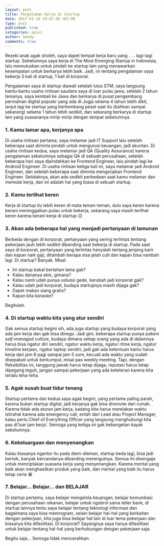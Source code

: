 ```yaml
---
layout: post
title: Pengalaman Kerja di Startup
date: 2017-01-18 19:47:38 +07:00
type: post
published: true
categories: opini
author: Sendy
comments: true
---
```


Rezeki anak agak sholeh, saya dapet tempat kerja baru yang . . . lagi-lagi startup. Sebelumnya saya kerja di The Most Emerging Startup in Indonesia, lalu memutuskan untuk pindah ke startup lain yang menawarkan kesempatan untuk berkarya lebih baik. Jadi, ini tentang pengalaman saya bekerja 3 kali di startup, 1 kali di korporat.

Pengalaman saya di startup diawali setelah lulus STM, saya langsung bantu-bantu usaha rintisan saudara saya di luar pulau jawa, setelah 2 tahun lamanya, saya kembali ke Jawa dan berkarya di pusat pengembang permainan digital populer yang ada di Jogja selama 4 tahun lebih dikit, lanjut lagi ke startup yang berkembang pesat saat itu (bahkan sampai sekarang) selama 1 tahun lebih sedikit, dan sekarang berkarya di startup lain yang suasananya mirip-mirip dengan tempat sebelumnya.

### 1. Kamu lamar apa, kerjanya apa

Di usaha rintisan pertama, saya melamar jadi IT Support lalu setelah beberapa saat diminta pindah untuk mengurusi keuangan, jadi akuntan. Di usaha rintisan kedua, saya melamar jadi QA (Quality Assurance) karena pengalaman sebelumnya sebagai QA di sebuah perusahaan, setelah beberapa hari saya dipindahkan ke Frontend Engineer, lalu pindah lagi ke Android Engineer. Di usaha rintisan ketiga kali ini, saya melamar jadi Android Engineer, dan setelah beberapa saat diminta mengerjakan Frontend Engineer. Setidaknya, akan ada sedikit perbedaan saat kamu melamar dan memulai kerja, dan ini adalah hal yang biasa di sebuah startup.

### 2. Kamu terlihat keren

Kerja di startup itu lebih keren di mata teman-teman, dulu saya keren karena berani meninggalkan pulau untuk bekerja, sekarang saya masih terlihat keren karena berani kerja di startup :wink:

### 3. Akan ada beberapa hal yang menjadi pertanyaan di lamunan

Berbeda dengan di korporat, pertanyaan yang sering terlintas tentang pekerjaan jauh lebih sedikit dibanding saat bekerja di startup. Pada saat saya di korporat, pertanyaan yang terlintas hanyalah tentang jenjang karir dan kapan naik gaji, ditambah berapa sisa jatah cuti dan kapan bisa nambah lagi. Di startup? Banyak. Misal

* Ini startup bakal bertahan lama gak?
* Kalau dananya abis, gimana?
* Kalau nanti udah punya *valuasi* gede, berubah jadi korporat gak?
* Kalau udah jadi korporat, budaya startupnya masih dijaga gak?
* Dapet makan siang gratis?
* Kapan kita karaoke?

Begitulah.

### 4. Di startup waktu kita yang atur sendiri

Gak semua startup begini sih, ada juga startup yang budaya korporat yang ada jam kerja dan gak bisa dinego. Jadi gini, beberapa startup punya pakem *self-managed culture*, budaya dimana setiap orang yang ada di dalamnya harus bisa ngatur diri sendiri, ngatur waktu kerja, ngatur ritme kerja, ngatur timeline kerjaan, ngatur laptop sendiri, jadi gak ada ketentuan kamu harus kerja dari jam 8 pagi sampai jam 5 sore, kecuali ada waktu yang sudah disepakati untuk berkumpul, misal pas weekly meeting. Tapi, dengan fleksibilitas ini, tanggung jawab harus tetap dijaga, reputasi harus tetap dipegang teguh, jangan sampai pekerjaan yang ada keteteran karena kita terlalu leha-leha.

### 5. Agak susah buat tidur tenang

Startup pertama dan kedua saya agak begini, yang pertama paling parah, karena bukan startup digital, jadi kerjanya gak bisa diremote dari rumah. Karena tidak ada aturan jam kerja, kadang kita harus merelakan waktu istirahat karena ada emergency call, entah dari Lead atau Project Manager, kalau perlu Chief of Everything Officer yang langsung menghubungi kita pas di'luar jam kerja'. Semoga yang ketiga ini gak kebangetan kayak sebelumnya.

### 6. Kekeluargaan dan menyenangkan

Kalau biasanya ngantor itu pada diem-dieman, startup beda lagi, bisa jadi berisik, banyak bercandanya dibanding merengutnya. Semua ini disengaja untuk menciptakan suasana kerja yang menyenangkan. Karena mental yang baik akan menghasilkan produk yang baik, dan mental yang baik itu harus tetap ceria :grin:

### 7. Belajar... Belajar... dan BELAJAR

Di startup pertama, saya belajar mengelola keuangan, belajar komunikasi dengan perusahaan rekanan, belajar untuk ngobrol sama teller bank, di startup lainnya tentu saya belajar tentang teknologi informasi dan bagaimana saya bisa memrogram, selain belajar hal-hal yang berkaitan dengan pekerjaan, kita juga bisa belajar hal lain di luar tema pekerjaan dan biasanya kita difasilitasi. Di korporat? Sayangnya saya hanya difasilitasi untuk belajar tentang hal-hal yang berhubungan dengan pekerjaan saja.

Begitu saja... Semoga tidak mencerahkan.
